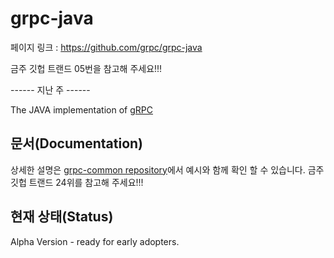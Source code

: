 # grpc-java

페이지 링크 : https://github.com/grpc/grpc-java

금주 깃헙 트랜드 05번을 참고해 주세요!!!

------ 지난 주 ------

The JAVA implementation of [gRPC](https://github.com/grpc/grpc)

문서(Documentation)
-------------
상세한 설명은 [grpc-common repository](http://github.com/grpc/grpc-common)에서 예시와 함께 확인 할 수 있습니다.
금주 깃헙 트랜드 24위를 참고해 주세요!!!

현재 상태(Status)
------
Alpha Version - ready for early adopters.


